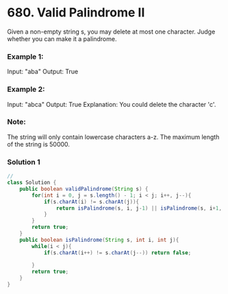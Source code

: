 # 680. Valid Palindrome II

Given a non-empty string s, you may delete at most one character. Judge whether you can make it a palindrome.

### Example 1:
Input: "aba"
Output: True
### Example 2:
Input: "abca"
Output: True
Explanation: You could delete the character 'c'.
### Note:
The string will only contain lowercase characters a-z. The maximum length of the string is 50000.

### Solution 1
```java
//
class Solution {
    public boolean validPalindrome(String s) {
        for(int i = 0, j = s.length() - 1; i < j; i++, j--){
            if(s.charAt(i) != s.charAt(j)){
                return isPalindrome(s, i, j-1) || isPalindrome(s, i+1, j);
            }
        }
        return true;
    }
    public boolean isPalindrome(String s, int i, int j){
        while(i < j){
            if(s.charAt(i++) != s.charAt(j--)) return false;
           
        }
        return true;
    }
}
```

